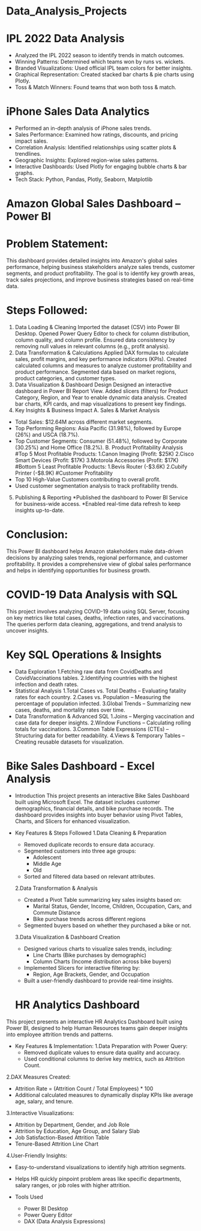 # Data_Analysis_Projects

 # IPL 2022 Data Analysis
* Analyzed the IPL 2022 season to identify trends in match outcomes.
* Winning Patterns: Determined which teams won by runs vs. wickets.
* Branded Visualizations: Used official IPL team colors for better insights.
* Graphical Representation: Created stacked bar charts & pie charts using Plotly.
* Toss & Match Winners: Found teams that won both toss & match.

 # iPhone Sales Data Analytics
* Performed an in-depth analysis of iPhone sales trends.
* Sales Performance: Examined how ratings, discounts, and pricing impact sales.
* Correlation Analysis: Identified relationships using scatter plots & trendlines.
* Geographic Insights: Explored region-wise sales patterns.
* Interactive Dashboards: Used Plotly for engaging bubble charts & bar graphs.
* Tech Stack: Python, Pandas, Plotly, Seaborn, Matplotlib

# Amazon Global Sales Dashboard – Power BI
# Problem Statement:
This dashboard provides detailed insights into Amazon's global sales performance, helping business stakeholders analyze sales trends, customer segments,
and product profitability. The goal is to identify key growth areas, track sales projections, and improve business strategies based on real-time data.

# Steps Followed:
1. Data Loading & Cleaning
Imported the dataset (CSV) into Power BI Desktop.
Opened Power Query Editor to check for column distribution, column quality, and column profile.
Ensured data consistency by removing null values in relevant columns (e.g., profit analysis).
2. Data Transformation & Calculations
Applied DAX formulas to calculate sales, profit margins, and key performance indicators (KPIs).
Created calculated columns and measures to analyze customer profitability and product performance.
Segmented data based on market regions, product categories, and customer types.
3. Data Visualization & Dashboard Design
Designed an interactive dashboard in Power BI Report View.
Added slicers (filters) for Product Category, Region, and Year to enable dynamic data analysis.
Created bar charts, KPI cards, and map visualizations to present key findings.
4. Key Insights & Business Impact
A. Sales & Market Analysis
* Total Sales: $12.64M across different market segments.
* Top Performing Regions: Asia Pacific (31.98%), followed by Europe (26%) and USCA (18.7%).
* Top Customer Segments: Consumer (51.48%), followed by Corporate (30.25%) and Home Office (18.2%).
B. Product Profitability Analysis
#Top 5 Most Profitable Products:
1.Canon Imaging (Profit: $25K)
2.Cisco Smart Devices (Profit: $17K)
3.Motorola Accessories (Profit: $17K)
#Bottom 5 Least Profitable Products:
1.Bevis Router (-$3.6K)
2.Cubify Printer (-$8.9K)
#Customer Profitability
* Top 10 High-Value Customers contributing to overall profit.
* Used customer segmentation analysis to track profitability trends.

5. Publishing & Reporting
*Published the dashboard to Power BI Service for business-wide access.
*Enabled real-time data refresh to keep insights up-to-date.
# Conclusion:
This Power BI dashboard helps Amazon stakeholders make data-driven decisions by analyzing sales trends, regional performance, and customer profitability. 
It provides a comprehensive view of global sales performance and helps in identifying opportunities for business growth.


# COVID-19 Data Analysis with SQL
This project involves analyzing COVID-19 data using SQL Server, focusing on key metrics like total cases, deaths, infection rates, and vaccinations. The queries perform data cleaning, aggregations, and trend analysis to uncover insights.

# Key SQL Operations & Insights
* Data Exploration
  1.Fetching raw data from CovidDeaths and CovidVaccinations tables.
  2.Identifying countries with the highest infection and death rates.
* Statistical Analysis
  1.Total Cases vs. Total Deaths – Evaluating fatality rates for each country.
  2.Cases vs. Population – Measuring the percentage of population infected.
  3.Global Trends – Summarizing new cases, deaths, and mortality rates over time.
* Data Transformation & Advanced SQL
  1.Joins – Merging vaccination and case data for deeper insights.
  2.Window Functions – Calculating rolling totals for vaccinations.
  3.Common Table Expressions (CTEs) – Structuring data for better readability.
  4.Views & Temporary Tables – Creating reusable datasets for visualization.

# Bike Sales Dashboard - Excel Analysis

* Introduction
   This project presents an interactive Bike Sales Dashboard built using Microsoft Excel. The dataset includes customer demographics, financial details, and bike 
   purchase records. The dashboard provides insights into buyer behavior using Pivot Tables, Charts, and Slicers for enhanced visualization.

* Key Features & Steps Followed
  1.Data Cleaning & Preparation
    * Removed duplicate records to ensure data accuracy.
    * Segmented customers into three age groups:
        * Adolescent
        * Middle Age
        * Old
    * Sorted and filtered data based on relevant attributes.

  2.Data Transformation & Analysis
    * Created a Pivot Table summarizing key sales insights based on:
       * Marital Status, Gender, Income, Children, Occupation, Cars, and Commute Distance
       * Bike purchase trends across different regions
    * Segmented buyers based on whether they purchased a bike or not.

  3.Data Visualization & Dashboard Creation
    * Designed various charts to visualize sales trends, including:
       * Line Charts (Bike purchases by demographic)
       * Column Charts (Income distribution across bike buyers)
    * Implemented Slicers for interactive filtering by:
       * Region, Age Brackets, Gender, and Occupation
    * Built a user-friendly dashboard to provide real-time insights.
 

  # HR Analytics Dashboard

This project presents an interactive HR Analytics Dashboard built using Power BI, designed to help Human Resources teams gain deeper insights into employee attrition trends and patterns.

* Key Features & Implementation:
1.Data Preparation with Power Query:
   * Removed duplicate values to ensure data quality and accuracy.
   * Used conditional columns to derive key metrics, such as Attrition Count.

2.DAX Measures Created:
   * Attrition Rate = (Attrition Count / Total Employees) * 100
   * Additional calculated measures to dynamically display KPIs like average age, salary, and tenure.

3.Interactive Visualizations:
   * Attrition by Department, Gender, and Job Role
   * Attrition by Education, Age Group, and Salary Slab
   * Job Satisfaction-Based Attrition Table
   * Tenure-Based Attrition Line Chart

4.User-Friendly Insights:
   * Easy-to-understand visualizations to identify high attrition segments.
   * Helps HR quickly pinpoint problem areas like specific departments, salary ranges, or job roles with higher attrition.

*  Tools Used
   * Power BI Desktop
   * Power Query Editor
   * DAX (Data Analysis Expressions)
